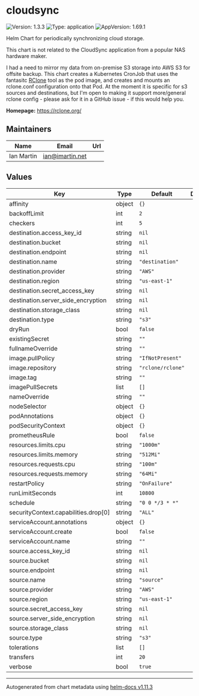 # cloudsync

![Version: 1.3.3](https://img.shields.io/badge/Version-1.3.3-informational?style=flat-square) ![Type: application](https://img.shields.io/badge/Type-application-informational?style=flat-square) ![AppVersion: 1.69.1](https://img.shields.io/badge/AppVersion-1.69.1-informational?style=flat-square)

Helm Chart for periodically synchronizing cloud storage.

This chart is not related to the CloudSync application from a popular NAS hardware maker.

I had a need to mirror my data from on-premise S3 storage into AWS S3 for
offsite backup. This chart creates a Kubernetes CronJob that uses the fantasitc
[RClone](https://rclone.org) tool as the pod image, and creates and mounts an rclone.conf
configuration onto that Pod. At the moment it is specific for s3 sources and destinations,
but I'm open to making it support more/general rclone config - please ask for it in a
GitHub issue - if this would help you.

**Homepage:** <https://rclone.org/>

## Maintainers

| Name | Email | Url |
| ---- | ------ | --- |
| Ian Martin | <ian@imartin.net> |  |

## Values

| Key | Type | Default | Description |
|-----|------|---------|-------------|
| affinity | object | `{}` |  |
| backoffLimit | int | `2` |  |
| checkers | int | `5` |  |
| destination.access_key_id | string | `nil` |  |
| destination.bucket | string | `nil` |  |
| destination.endpoint | string | `nil` |  |
| destination.name | string | `"destination"` |  |
| destination.provider | string | `"AWS"` |  |
| destination.region | string | `"us-east-1"` |  |
| destination.secret_access_key | string | `nil` |  |
| destination.server_side_encryption | string | `nil` |  |
| destination.storage_class | string | `nil` |  |
| destination.type | string | `"s3"` |  |
| dryRun | bool | `false` |  |
| existingSecret | string | `""` |  |
| fullnameOverride | string | `""` |  |
| image.pullPolicy | string | `"IfNotPresent"` |  |
| image.repository | string | `"rclone/rclone"` |  |
| image.tag | string | `""` |  |
| imagePullSecrets | list | `[]` |  |
| nameOverride | string | `""` |  |
| nodeSelector | object | `{}` |  |
| podAnnotations | object | `{}` |  |
| podSecurityContext | object | `{}` |  |
| prometheusRule | bool | `false` |  |
| resources.limits.cpu | string | `"1000m"` |  |
| resources.limits.memory | string | `"512Mi"` |  |
| resources.requests.cpu | string | `"100m"` |  |
| resources.requests.memory | string | `"64Mi"` |  |
| restartPolicy | string | `"OnFailure"` |  |
| runLimitSeconds | int | `10800` |  |
| schedule | string | `"0 0 */3 * *"` |  |
| securityContext.capabilities.drop[0] | string | `"ALL"` |  |
| serviceAccount.annotations | object | `{}` |  |
| serviceAccount.create | bool | `false` |  |
| serviceAccount.name | string | `""` |  |
| source.access_key_id | string | `nil` |  |
| source.bucket | string | `nil` |  |
| source.endpoint | string | `nil` |  |
| source.name | string | `"source"` |  |
| source.provider | string | `"AWS"` |  |
| source.region | string | `"us-east-1"` |  |
| source.secret_access_key | string | `nil` |  |
| source.server_side_encryption | string | `nil` |  |
| source.storage_class | string | `nil` |  |
| source.type | string | `"s3"` |  |
| tolerations | list | `[]` |  |
| transfers | int | `20` |  |
| verbose | bool | `true` |  |

----------------------------------------------
Autogenerated from chart metadata using [helm-docs v1.11.3](https://github.com/norwoodj/helm-docs/releases/v1.11.3)
